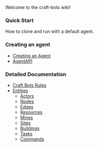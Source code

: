 Welcome to the craft-bots wiki!

### Quick Start

How to clone and run with a default agent.

### Creating an agent

  - [Creating an Agent](Creating_an_Agent)
  - [AgentAPI](AgentAPI)

### Detailed Documentation

- [Craft Bots Rules](Craft_Bots_Rules)
- [Entities](Entities)
  - [Actors](Actors)
  - [Nodes](Nodes)
  - [Edges](Edges)
  - [Resources](Resources)
  - [Mines](Mines)
  - [Sites](Sites)
  - [Buildings](Buildings)
  - [Tasks](Tasks)
  - [Commands](Commands)
